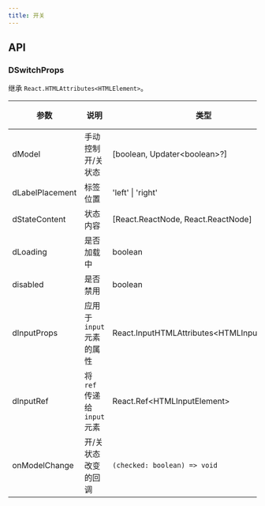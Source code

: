 ```yaml
---
title: 开关
---
```


## API

### DSwitchProps

继承 `React.HTMLAttributes<HTMLElement>`。

<!-- prettier-ignore-start -->
| 参数 | 说明 | 类型 | 默认值 | 
| --- | --- | --- | --- | 
| dModel | 手动控制开/关状态 | [boolean, Updater\<boolean\>?] | - |
| dLabelPlacement | 标签位置 | 'left' \| 'right' | 'right' |
| dStateContent | 状态内容 | [React.ReactNode, React.ReactNode] | - |
| dLoading | 是否加载中 | boolean | false |
| disabled | 是否禁用 | boolean | false |
| dInputProps | 应用于 `input` 元素的属性 | React.InputHTMLAttributes\<HTMLInputElement\>  | - |
| dInputRef | 将 `ref` 传递给 `input` 元素 | React.Ref\<HTMLInputElement\>  | - |
| onModelChange | 开/关状态改变的回调 | `(checked: boolean) => void` | - |
<!-- prettier-ignore-end -->
